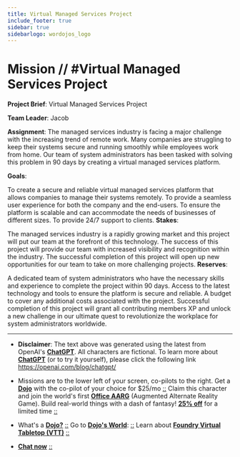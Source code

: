 ```yaml
---
title: Virtual Managed Services Project
include_footer: true
sidebar: true
sidebarlogo: wordojos_logo
---
```

# Mission // #Virtual Managed Services Project

**Project Brief**: Virtual Managed Services Project

**Team Leader**: Jacob

**Assignment**: The managed services industry is facing a major challenge with the increasing trend of remote work. Many companies are struggling to keep their systems secure and running smoothly while employees work from home. Our team of system administrators has been tasked with solving this problem in 90 days by creating a virtual managed services platform.

**Goals**:

To create a secure and reliable virtual managed services platform that allows companies to manage their systems remotely.
To provide a seamless user experience for both the company and the end-users.
To ensure the platform is scalable and can accommodate the needs of businesses of different sizes.
To provide 24/7 support to clients.
**Stakes**:

The managed services industry is a rapidly growing market and this project will put our team at the forefront of this technology.
The success of this project will provide our team with increased visibility and recognition within the industry.
The successful completion of this project will open up new opportunities for our team to take on more challenging projects.
**Reserves**:

A dedicated team of system administrators who have the necessary skills and experience to complete the project within 90 days.
Access to the latest technology and tools to ensure the platform is secure and reliable.
A budget to cover any additional costs associated with the project.
Successful completion of this project will grant all contributing members XP and unlock a new challenge in our ultimate quest to revolutionize the workplace for system administrators worldwide.

---

* **Disclaimer**: The text above was generated using the latest from OpenAI's [**ChatGPT**](https://openai.com/blog/chatgpt/).  All characters are fictional.  To learn more about [**ChatGPT**](https://openai.com/blog/chatgpt/) (or to try it yourself), please click the following link https://openai.com/blog/chatgpt/

* Missions are to the lower left of your screen, co-pilots to the right. Get a [**Dojo**](https://workmates.live/marketplace) with the co-pilot of your choice for $25/mo [::](https://workmates.live/marketplace)  Claim this character and join the world's first [**Office AARG**](https://dojos.world) (Augmented Alternate Reality Game). Build real-world things with a dash of fantasy! [**25% off**](https://blog.workmates.live/deal-on-a-dojo) for a limited time [::](https://blog.workmates.live/deal-on-a-dojo) 

* What's a [**Dojo?**](https://workdojos.com) [::](https://workdojos.com)  Go to [**Dojo's World**](https://dojos.world): [::](https://dojos.world)  Learn about [**Foundry Virtual Tabletop (VTT)**](https://foundryvtt.com) [::](https://foundryvtt.com/)

* [**Chat now**](https://chat.workmates.live/channel/support) [::](https://chat.workmates.live/channel/support)